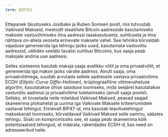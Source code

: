```yaml
---
term: BIP352
---
```


Ettepanek täiustuseks Josibake ja Ruben Somsen poolt, mis tutvustab Vaikivaid Makseid, meetodit staatiliste Bitcoin aadresside kasutamiseks maksete vastuvõtmiseks ilma aadressi taaskasutuseta, suhtluseta ja ilma nähtava on-ahela seoseta erinevate maksete vahel. See tehnika kõrvaldab vajaduse genereerida iga tehingu jaoks uued, kasutamata vastuvõtu aadressid, vältides seeläbi tavalisi suhtlusi Bitcoinis, kus saaja peab maksjale andma uue aadressi.

Selles süsteemis kasutab maksja saaja avalikku võtit ja oma privaatvõtit, et genereerida iga makse jaoks värske aadress. Ainult saaja, oma privaatvõtmega, suudab arvutada sellele aadressile vastava privaatvõtme. ECDH (*Elliptic-Curve Diffie-Hellman*), krüptograafiline võtmevahetuse algoritm, kasutatakse ühise saladuse loomiseks, mida seejärel kasutatakse vastuvõtu aadressi ja privaatvõtme tuletamiseks (ainult saaja poolel). Selleks, et tuvastada neile mõeldud Vaikivad Maksed, peavad saajad skaneerima plokiahelat ja uurima iga Vaikivate Maksete kriteeriumidele vastavat tehingut. Erinevalt BIP47-st, mis kasutab teavitustehingut maksekanali loomiseks, kõrvaldavad Vaikivad Maksed selle sammu, säästes tehingu. Siiski on kompromissiks see, et saaja peab skaneerima kõik potentsiaalsed tehingud, et määrata, rakendades ECDH-d, kas need on adresseeritud neile.